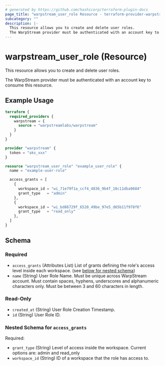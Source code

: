 ```yaml
---
# generated by https://github.com/hashicorp/terraform-plugin-docs
page_title: "warpstream_user_role Resource - terraform-provider-warpstream"
subcategory: ""
description: |-
  This resource allows you to create and delete user roles.
  The WarpStream provider must be authenticated with an account key to consume this resource.
---
```


# warpstream_user_role (Resource)

This resource allows you to create and delete user roles.

The WarpStream provider must be authenticated with an account key to consume this resource.

## Example Usage

```terraform
terraform {
  required_providers {
    warpstream = {
      source = "warpstreamlabs/warpstream"
    }
  }
}

provider "warpstream" {
  token = "aks_xxx"
}

resource "warpstream_user_role" "example_user_role" {
  name = "example-user-role"

  access_grants = [
    {
      workspace_id = "wi_71e79f1a_ccf4_4836_9b4f_18c11dba9684"
      grant_type   = "admin"
    },
    {
      workspace_id = "wi_bd86729f_6520_49be_97e5_d65b11f978f6"
      grant_type   = "read_only"
    },
  ]
}
```

<!-- schema generated by tfplugindocs -->
## Schema

### Required

- `access_grants` (Attributes List) List of grants defining the role's access level inside each workspace. (see [below for nested schema](#nestedatt--access_grants))
- `name` (String) User Role Name. Must be unique across WarpStream account. Must contain spaces, hyphens, underscores and alphanumeric characters only. Must be between 3 and 60 characters in length.

### Read-Only

- `created_at` (String) User Role Creation Timestamp.
- `id` (String) User Role ID.

<a id="nestedatt--access_grants"></a>
### Nested Schema for `access_grants`

Required:

- `grant_type` (String) Level of access inside the workspace. Current options are: admin and read_only
- `workspace_id` (String) ID of a workspace that the role has access to.
